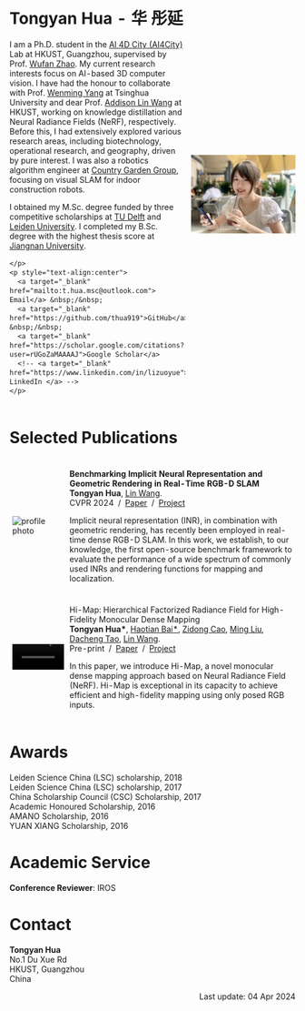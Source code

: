 <table style="width:100%;border:0px;border-spacing:0px;border-collapse:separate;margin-right:auto;margin-left:auto;">
<tbody>
<tr style="padding:0px">
  <td style="padding:1% 1% 1% 0%;width:62%;vertical-align:middle">
    <h1>
      Tongyan Hua - 华 彤延
    </h1>
    <p>
      <!-- <a target="_blank" href=""></a>-->
      I am a Ph.D. student in the <a target="_blank" href="https://wufan-zhao.github.io/group/">AI 4D City (AI4City)</a> Lab
      at HKUST, Guangzhou, supervised by Prof. <a target="_blank" href="https://scholar.google.com/citations?user=SE267o4AAAAJ">Wufan Zhao</a>. 
      My current research interests focus on AI-based 3D computer vision. I have had the honour to collaborate with Prof. 
      <a target="_blank" href="https://scholar.google.com/citations?user=vsE4nKcAAAAJ&hl=zh-CN">Wenming Yang</a> at Tsinghua University and dear Prof. <a target="_blank" href="https://scholar.google.com/citations?user=SReb2csAAAAJ&hl=en">Addison Lin Wang</a> at HKUST, working on knowledge distillation and Neural Radiance Fields (NeRF), respectively. Before this, I had extensively explored various research areas, including biotechnology, operational research, and geography, driven by pure interest. I was also a robotics algorithm engineer at 
      <a target="_blank" href="https://en.bgy.com.cn/en/products/construction">Country Garden Group</a>, focusing on visual SLAM for indoor construction robots. 
    </p>
    <p>
I obtained my M.Sc. degree funded by three competitive scholarships at 
<a target="_blank" href="https://www.tudelft.nl/en/">TU Delft</a> and 
<a target="_blank" href="https://www.universiteitleiden.nl/en">Leiden University</a>. 
I completed my B.Sc. degree with the highest thesis score at 
<a target="_blank" href="https://english.jiangnan.edu.cn/">Jiangnan University</a>.

    </p>   
    <p style="text-align:center">
      <a target="_blank" href="mailto:t.hua.msc@outlook.com"> Email</a> &nbsp;/&nbsp;
      <a target="_blank" href="https://github.com/thua919">GitHub</a> &nbsp;/&nbsp;
      <a target="_blank" href="https://scholar.google.com/citations?user=rUGoZaMAAAAJ">Google Scholar</a>
      <!-- <a target="_blank" href="https://www.linkedin.com/in/lizuoyue"> LinkedIn </a> -->
    </p>
  </td>
  <td style="padding:2% 0% 1% 1%;width:38%;max-width:38%">
    <img style="width:100%;max-width:100%" alt="profile photo" src="fig/me_img.jpg">
  </td>
</tr>
</tbody>
</table>


<h1>Selected Publications</h1>
<table style="width:100%;border:0px;border-spacing:0px;border-collapse:separate;margin-right:auto;margin-left:auto;">
<tbody>


<tr>
  <td style="padding:1%;width:20%;max-width:20%;vertical-align:middle">
    <img style="width:100%;max-width:100%" alt="profile photo" src="fig/cvpr24.png">
  </td>
  <td style="padding:1%;width:80%;max-width:80%">
    <p>
      <strong>Benchmarking Implicit Neural Representation and Geometric Rendering in Real-Time RGB-D SLAM</strong>
      <br>
        <strong>Tongyan Hua</strong>, 
        <a target="_blank" href="https://vlislab22.github.io/vlislab/linwang.html">Lin Wang</a>.
      <br>
      CVPR 2024 &nbsp;/&nbsp; 
      <a target="_blank" href="https://arxiv.org/abs/2403.19473">Paper</a> &nbsp;/&nbsp; 
      <a target="_blank" href="https://vlis2022.github.io/nerf-slam-benchmark/">Project</a> 
    </p>
    <p>
      Implicit neural representation (INR), in combination with geometric rendering, has recently been employed in real-time dense RGB-D SLAM. In this work, we establish, to our knowledge, the first open-source benchmark framework to evaluate the performance of a wide spectrum of commonly used INRs and rendering functions for mapping and localization. 
    </p>
  </td>
</tr>

<!-- <a target="_blank" href=""></a>-->

<!-- <tr>
  <td style="padding:1%;width:20%;max-width:20%;vertical-align:middle">
    <img style="width:100%;max-width:100%" alt="profile photo" src="assets/square_placeholder.jpg">
  </td>
  <td style="padding:1%;width:80%;max-width:80%">
    <p>
      <strong>
        Hi-Map: Hierarchical Factorized Radiance Field for High-Fidelity Monocular Dense Mapping
      </strong>
      <br>
        <strong>Tongyan Hua*</strong>, 
        <a target="_blank" href="https://hbai98.github.io/">Haotian Bai*</a>, 
      <a target="_blank" href="https://caozidong.github.io//">Zidong Cao</a>,
        <a target="_blank" href="https://ram-lab.com/people/">Ming Liu</a>,
      <a target="_blank" href="https://dr.ntu.edu.sg/cris/rp/rp02343">Dacheng Tao</a>,
        <a target="_blank" href="https://vlislab22.github.io/vlislab/linwang.html">Lin Wang</a>.
      <br>
      Pre-print &nbsp;/&nbsp; 
      <a target="_blank" href="https://arxiv.org/abs/2401.03203">Paper</a> &nbsp;/&nbsp; 
      <a target="_blank" href="https://vlis2022.github.io/fmap/">Project</a> 
    </p>
    <p>
      In this paper, we introduce Hi-Map, a novel monocular dense mapping approach based on Neural Radiance Field (NeRF). Hi-Map is exceptional in its capacity to achieve efficient and high-fidelity mapping using only posed RGB inputs. 
    </p>
  </td>
</tr>-->

<tr onmouseout="pre24_stop()" onmouseover="pre24_start()">
  <td style="padding:1%;width:20%;max-width:20%;line-height:0;vertical-align:middle">
    <video id="pre24_video" style="width:100%;max-width:100%;left:5%;opacity:1" muted loop>
      <source src="fig/pre24.mp4" type="video/mp4">Your browser does not support the video tag.
    </video>
    <script type="text/javascript">
      function pre24_start() {
        document.getElementById("pre24_video").play();
      }
      function pre24_stop() {
        document.getElementById("pre24_video").pause();
      }
    </script>
  </td>
  <td style="padding:1%;width:80%;max-width:80%">
    <p>
      Hi-Map: Hierarchical Factorized Radiance Field for High-Fidelity Monocular Dense Mapping
      </strong>
      <br>
        <strong>Tongyan Hua*</strong>, 
        <a target="_blank" href="https://hbai98.github.io/">Haotian Bai*</a>, 
      <a target="_blank" href="https://caozidong.github.io//">Zidong Cao</a>,
        <a target="_blank" href="https://ram-lab.com/people/">Ming Liu</a>,
      <a target="_blank" href="https://dr.ntu.edu.sg/cris/rp/rp02343">Dacheng Tao</a>,
        <a target="_blank" href="https://vlislab22.github.io/vlislab/linwang.html">Lin Wang</a>.
      <br>
      Pre-print &nbsp;/&nbsp; 
      <a target="_blank" href="https://arxiv.org/abs/2401.03203">Paper</a> &nbsp;/&nbsp; 
      <a target="_blank" href="https://vlis2022.github.io/fmap/">Project</a> 
    </p>
    <p>
      In this paper, we introduce Hi-Map, a novel monocular dense mapping approach based on Neural Radiance Field (NeRF). Hi-Map is exceptional in its capacity to achieve efficient and high-fidelity mapping using only posed RGB inputs. 
    </p>
  </td>
</tr> 

</tbody>
</table>


<h1>Awards</h1>
<p>
<!-- <a target="_blank" href="https://www.datascience.ch/phd-fellows">Swiss Data Science Center (SDSC) Fellowship</a>, 2019 -->
Leiden Science China (LSC) scholarship, 2018
<br>
Leiden Science China (LSC) scholarship, 2017
<br>
China Scholarship Council (CSC) Scholarship, 2017
<br>
Academic Honoured Scholarship, 2016
<br>
AMANO Scholarship, 2016
<br>
YUAN XIANG Scholarship, 2016
</p>


<h1>Academic Service</h1>
<p>
<strong>Conference Reviewer</strong>: IROS
<!-- <br> -->
<!-- <strong>Journal Reviewer</strong>: TPAMI, TGRS. -->
</p>

<!-- <h1>Teaching</h1>

<table style="width:100%;border:0px;border-spacing:0px;border-collapse:separate;margin-right:auto;margin-left:auto;">
<tbody>

<tr style="padding:0px">
  <td style="padding:0%;width:85%;vertical-align:middle">
    Teaching Assistant, <a target="_blank" href="https://www.vvz.ethz.ch/Vorlesungsverzeichnis/lerneinheit.view?lerneinheitId=178454&semkez=2024S&lang=en">252-0579-00L 3D Vision</a>, ETH Zürich
  </td>
  <td style="padding:0%;width:15%;max-width:15%;text-align:right">
    Spring 2024
  </td>
</tr> 

TBD.

</tbody>
</table>
-->

<h1>Contact</h1>
<p>
<strong>Tongyan Hua</strong><br>
No.1 Du Xue Rd<br>
HKUST, Guangzhou<br>
China
</p>

<p align="right">Last update: 04 Apr 2024</p>

<script type="text/javascript">
  function setOpacity(elmId, targetOpacity, stepSize, stepTimeMs) {
    var elm = document.getElementById(elmId);
    var currentOpacity = parseFloat(elm.style.opacity);
    var numSteps = Math.ceil(Math.abs(targetOpacity - currentOpacity) / stepSize);
    stepSize = Math.abs(stepSize);
    if (targetOpacity < currentOpacity) {
      stepSize = -stepSize;
    }
    var i = 0;
    var k = window.setInterval(function() {
      if (i < (numSteps - 1)) {
        i++;
        elm.style.opacity = currentOpacity + i * stepSize;
      } else {
        elm.style.opacity = targetOpacity;
        clearInterval(k);
      }
    }, stepTimeMs);
  };
</script>
